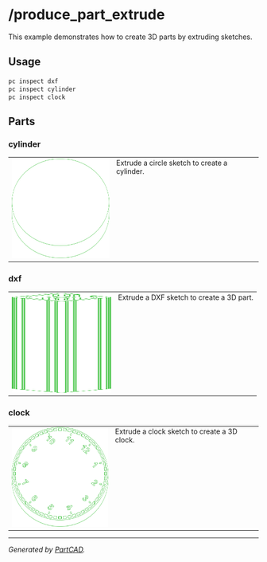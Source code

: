 # /produce_part_extrude

This example demonstrates how to create 3D parts by extruding sketches.


## Usage
```shell
pc inspect dxf
pc inspect cylinder
pc inspect clock
```


## Parts

### cylinder
<table><tr>
<td valign=top><img src="./cylinder.svg" width="200" height="200"></td>
<td valign=top>Extrude a circle sketch to create a cylinder.</td>
</tr></table>

### dxf
<table><tr>
<td valign=top><img src="./dxf.svg" width="200" height="200"></td>
<td valign=top>Extrude a DXF sketch to create a 3D part.</td>
</tr></table>

### clock
<table><tr>
<td valign=top><img src="./clock.svg" width="200" height="200"></td>
<td valign=top>Extrude a clock sketch to create a 3D clock.</td>
</tr></table>

---
*Generated by [PartCAD](https://partcad.org/).*
